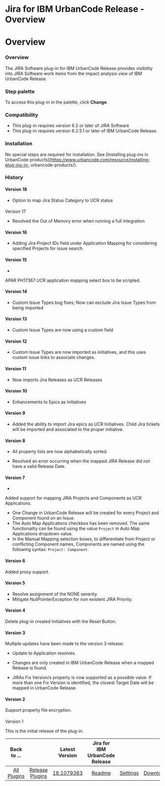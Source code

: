 
Jira for IBM UrbanCode Release - Overview
=========================================

# Overview


### Overview



The JIRA Software plug-in for IBM UrbanCode Release provides visibility into JIRA Software work items
from the impact analysis view of IBM UrbanCode Release.

### Step palette

To access this plug-in in the palette,
click **Change**.

### Compatibility

* This plug-in requires version 6.2 or later of JIRA Software
* This plug-in
requires version 6.2.5.1 or later of IBM UrbanCode Release.

### Installation

No special steps are required for
installation. See [Installing plug-ins in UrbanCode products](https://www.urbancode.com/resource/installing-plug-ins-in-
urbancode-products/).

### History

#### Version 18

* Option to map Jira Status Category to UCR status

####
Version 17

* Resolved the Out of Memory error when running a full integration



#### Version 16

* Adding Jira
Project IDs field under Application Mapping for considering specified Projects for issue search.

#### Version 15

*
APAR PH17367 UCR application mapping select box to be scripted.

#### Version 14

* Custom Issue Types bug fixes; Now
can exclude Jira Issue Types from being imported

#### Version 13

* Custom Issue Types are now using a custom field


#### Version 12

* Custom Issue Types are now imported as initiatives, and this uses custom issue links to associate
changes.

#### Version 11

* Now imports Jira Releases as UCR Releases

#### Version 10

* Enhancements to Epics as
Initiatives

#### Version 9

* Added the ability to import Jira epics as UCR Initiatives. Child Jira tickets will be
imported and associated to the proper initiative.

#### Version 8

* All property lists are now alphabetically sorted.

* Resolved an error occurring when the mapped JIRA Release did not have a valid Release Date.

#### Version 7

*
Added support for mapping JIRA Projects and Components as UCR Applications.
* One Change in UrbanCode Release will be
created for every Project and Component found on an Issue.
* The Auto Map Applications checkbox has been removed. The
same functionality can be found using the value `Project` in Auto Map Applications dropdown value.
* In the Manual
Mapping selection boxes, to differentiate from Project or conflicting Component names, Components are named using the
following syntax: `Project: Component`.

#### Version 6

Added proxy support.

#### Version 5

* Resolve assignment
of the NONE severity.
* Mitigate NullPointerException for non existent JIRA Priority.

#### Version 4

Delete plug-in
created Initiatives with the Reset Button.

#### Version 3

Multiple updates have been made to the version 3 release:


* Update to Application resolves.
* Changes are only created in IBM UrbanCode Release when a mapped Release is found.

* JIRAs Fix Version/s property is now supported as a possible value. If more than one Fix Version is identified, the
closest Target Date will be mapped in UrbanCode Release.

#### Version 2

Support property file encryption.

####
Version 1

This is the initial release of the plug-in.


|Back to ...||Latest Version|Jira for IBM UrbanCode Release |||
| :---: | :---: | :---: | :---: | :---: | :---: |
|[All Plugins](../../index.md)|[Release Plugins](../README.md)|[18.1079383](https://raw.githubusercontent.com/UrbanCode/IBM-UCR-PLUGINS/main/files/ucr-plugin-jira/ucr-plugin-jira-18.1079383.zip)|[Readme](README.md)|[Settings](settings.md)|[Downloads](downloads.md)|
